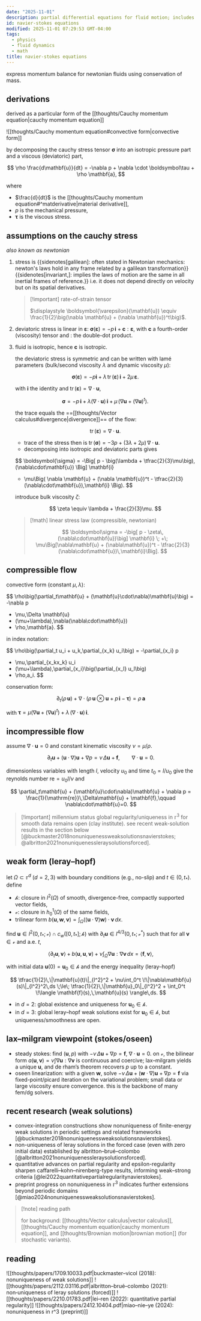 ```yaml
---
date: "2025-11-01"
description: partial differential equations for fluid motion; includes weak and lax–milgram forms. one of seven $1m$ clay millennium problems in mathematics.
id: navier-stokes equations
modified: 2025-11-01 07:29:53 GMT-04:00
tags:
  - physics
  - fluid dynamics
  - math
title: navier-stokes equations
---
```


express momentum balance for newtonian fluids using conservation of mass.

## derivations

derived as a particular form of the [[thoughts/Cauchy momentum equation|cauchy momentum equation]]

![[thoughts/Cauchy momentum equation#convective form|convective form]]

by decomposing the cauchy stress tensor $\boldsymbol\sigma$ into an isotropic pressure part and a viscous (deviatoric) part,

$$
\rho \frac{d\mathbf{u}}{dt} = -\nabla p + \nabla \cdot \boldsymbol\tau + \rho \mathbf{a},
$$

where

- $\frac{d}{dt}$ is the [[thoughts/Cauchy momentum equation#^matderivative|material derivative]],
- $p$ is the mechanical pressure,
- $\boldsymbol\tau$ is the viscous stress.

## assumptions on the cauchy stress

_also known as newtonian_

1. stress is {{sidenotes[galilean]: often stated in Newtonian mechanics: newton's laws hold in any frame related by a galilean transformation}} {{sidenotes[invariant,]: implies the laws of motion are the same in all inertial frames of reference.}} i.e. it does not depend directly on velocity but on its spatial derivatives.

   > [!important] rate-of-strain tensor
   >
   > $\displaystyle \boldsymbol{\varepsilon}(\mathbf{u}) \equiv \frac{1}{2}\big(\nabla \mathbf{u} + (\nabla \mathbf{u})^t\big)$.

2. deviatoric stress is linear in $\boldsymbol{\varepsilon}$: $\boldsymbol\sigma(\boldsymbol{\varepsilon}) = -p\,\mathbf{i} + \mathbf{c} : \boldsymbol{\varepsilon}$, with $\mathbf{c}$ a fourth-order (viscosity) tensor and $:$ the double-dot product.

3. fluid is isotropic, hence $\mathbf{c}$ is isotropic.

   the deviatoric stress is symmetric and can be written with lamé parameters (bulk/second viscosity $\lambda$ and dynamic viscosity $\mu$):

   $$
   \boldsymbol\sigma(\boldsymbol{\varepsilon}) = -p \mathbf{i} + \lambda\, \operatorname{tr}(\boldsymbol{\varepsilon})\, \mathbf{i} + 2\mu\, \boldsymbol{\varepsilon}.
   $$

   with $\mathbf{i}$ the identity and $\operatorname{tr}(\boldsymbol{\varepsilon}) = \nabla\cdot\mathbf{u}$,

   $$
   \boldsymbol\sigma = -p\,\mathbf{i} + \lambda (\nabla \cdot \mathbf{u})\,\mathbf{i} + \mu\,\big(\nabla \mathbf{u} + (\nabla \mathbf{u})^t\big).
   $$

   the trace equals the ==[[thoughts/Vector calculus#divergence|divergence]]== of the flow:

   $$
   \operatorname{tr}(\boldsymbol{\varepsilon}) = \nabla \cdot \mathbf{u}.
   $$
   - trace of the stress then is $\operatorname{tr}(\boldsymbol\sigma) = -3p + (3\lambda+2\mu)\,\nabla\cdot\mathbf{u}$.
   - decomposing into isotropic and deviatoric parts gives

   $$
   \boldsymbol{\sigma} = -\Big[ p - \big(\lambda + \tfrac{2}{3}\mu\big)\,(\nabla\cdot\mathbf{u}) \Big] \mathbf{i}
   + \mu\Big( \nabla \mathbf{u} + (\nabla \mathbf{u})^t - \tfrac{2}{3}(\nabla\cdot\mathbf{u})\,\mathbf{i} \Big).
   $$

   introduce bulk viscosity $\zeta$:

   $$
   \zeta \equiv \lambda + \frac{2}{3}\mu.
   $$

   > [!math] linear stress law (compressible, newtonian)
   >
   > $$
   > \boldsymbol\sigma = -\big[ p - \zeta\,(\nabla\cdot\mathbf{u})\big] \mathbf{i}
   > \; +\; \mu\Big[\nabla\mathbf{u} + (\nabla\mathbf{u})^t - \tfrac{2}{3}(\nabla\cdot\mathbf{u})\,\mathbf{i}\Big].
   > $$

## compressible flow

convective form (constant $\mu,\,\lambda$):

$$
\rho\big(\partial_t\mathbf{u} + (\mathbf{u}\cdot\nabla)\mathbf{u}\big)
= -\nabla p
+ \mu\,\Delta \mathbf{u}
+ (\mu+\lambda)\,\nabla(\nabla\cdot\mathbf{u})
+ \rho\,\mathbf{a}.
$$

in index notation:

$$
\rho\big(\partial_t u_i + u_k\,\partial_{x_k} u_i\big)
= -\partial_{x_i} p
+ \mu\,\partial_{x_kx_k} u_i
+ (\mu+\lambda)\,\partial_{x_i}\big(\partial_{x_l} u_l\big)
+ \rho\,a_i.
$$

conservation form:

$$
\partial_t(\rho\,\mathbf{u}) + \nabla\cdot\big(\rho\,\mathbf{u}\otimes\mathbf{u} + p\,\mathbf{i} - \boldsymbol\tau\big) = \rho\,\mathbf{a}
$$

with $\boldsymbol\tau = \mu\big(\nabla\mathbf{u}+(\nabla\mathbf{u})^t\big)+\lambda\,(\nabla\cdot\mathbf{u})\,\mathbf{i}$.

## incompressible flow

assume $\nabla\cdot\mathbf{u}=0$ and constant kinematic viscosity $\nu = \mu/\rho$.

$$
\partial_t\mathbf{u} + (\mathbf{u}\cdot\nabla)\mathbf{u} + \nabla p = \nu\,\Delta\mathbf{u} + \mathbf{f},\qquad \nabla\cdot\mathbf{u}=0.
$$

dimensionless variables with length $l$, velocity $u_0$ and time $t_0=l/u_0$ give the reynolds number $\mathrm{re}=u_0 l/\nu$ and

$$
\partial_t\mathbf{u} + (\mathbf{u}\cdot\nabla)\mathbf{u} + \nabla p = \frac{1}{\mathrm{re}}\,\Delta\mathbf{u} + \mathbf{f},\qquad \nabla\cdot\mathbf{u}=0.
$$

> [!important] millennium status
> global regularity/uniqueness in $\mathbb{r}^3$ for smooth data remains open (clay institute). see recent weak-solution results in the section below [@buckmaster2018nonuniquenessweaksolutionsnavierstokes; @albritton2021nonuniquenessleraysolutionsforced].

## weak form (leray–hopf)

let $\Omega\subset\mathbb{r}^d$ ($d=2,3$) with boundary conditions (e.g., no-slip) and $t\in(0,t_*)$. define

- $\mathcal{h}$: closure in $l^2(\Omega)$ of smooth, divergence-free, compactly supported vector fields,
- $\mathcal{v}$: closure in $h^1_0(\Omega)$ of the same fields,
- trilinear form $b(\mathbf{u},\mathbf{w},\mathbf{v})=\int_\Omega ((\mathbf{u}\cdot\nabla)\mathbf{w})\cdot\mathbf{v}\,dx$.

find $\mathbf{u}\in l^2(0,t_*;\mathcal{v})\cap c_w([0,t_*];\mathcal{h})$ with $\partial_t\mathbf{u}\in l^{4/3}(0,t_*;\mathcal{v}^*)$ such that for all $\mathbf{v}\in\mathcal{v}$ and a.e. $t$,

$$
\langle \partial_t \mathbf{u},\,\mathbf{v} \rangle + b(\mathbf{u},\mathbf{u},\mathbf{v}) + \nu\int_\Omega \nabla\mathbf{u} : \nabla\mathbf{v}\,dx = \langle \mathbf{f},\,\mathbf{v} \rangle,
$$

with initial data $\mathbf{u}(0)=\mathbf{u}_0\in\mathcal{h}$ and the energy inequality (leray–hopf)

$$
\tfrac{1}{2}\,\|\mathbf{u}(t)\|_{l^2}^2 + \nu\int_0^t \!\|\nabla\mathbf{u}(s)\|_{l^2}^2\,ds \;\le\; \tfrac{1}{2}\,\|\mathbf{u}_0\|_{l^2}^2 + \int_0^t \!\langle \mathbf{f}(s),\,\mathbf{u}(s) \rangle\,ds.
$$

- in $d=2$: global existence and uniqueness for $\mathbf{u}_0\in\mathcal{h}$.
- in $d=3$: global leray–hopf weak solutions exist for $\mathbf{u}_0\in\mathcal{h}$, but uniqueness/smoothness are open.

## lax–milgram viewpoint (stokes/oseen)

- steady stokes: find $(\mathbf{u},p)$ with $-\nu\,\Delta\mathbf{u}+\nabla p=\mathbf{f}$, $\nabla\cdot\mathbf{u}=0$. on $\mathcal{v}$, the bilinear form $a(\mathbf{u},\mathbf{v})=\nu\int \nabla\mathbf{u}:\nabla\mathbf{v}$ is continuous and coercive; lax–milgram yields a unique $\mathbf{u}$, and de rham’s theorem recovers $p$ up to a constant.
- oseen linearization: with a given $\mathbf{w}$, solve $-\nu\,\Delta\mathbf{u}+ (\mathbf{w}\cdot\nabla)\mathbf{u}+\nabla p=\mathbf{f}$ via fixed-point/picard iteration on the variational problem; small data or large viscosity ensure convergence. this is the backbone of many fem/dg solvers.

## recent research (weak solutions)

- convex-integration constructions show nonuniqueness of finite-energy weak solutions in periodic settings and related frameworks [@buckmaster2018nonuniquenessweaksolutionsnavierstokes].
- non-uniqueness of leray solutions in the forced case (even with zero initial data) established by albritton–brué–colombo [@albritton2021nonuniquenessleraysolutionsforced].
- quantitative advances on partial regularity and epsilon-regularity sharpen caffarelli–kohn–nirenberg-type results, informing weak–strong criteria [@lei2022quantitativepartialregularitynavierstokes].
- preprint progress on nonuniqueness in $\mathbb{r}^3$ indicates further extensions beyond periodic domains [@miao2024nonuniquenessweaksolutionsnavierstokes].

> [!note] reading path
>
> for background: [[thoughts/Vector calculus|vector calculus]], [[thoughts/Cauchy momentum equation|cauchy momentum equation]], and [[thoughts/Brownian motion|brownian motion]] (for stochastic variants).

## reading

![[thoughts/papers/1709.10033.pdf|buckmaster–vicol (2018): nonuniqueness of weak solutions]]
![[thoughts/papers/2112.03116.pdf|albritton–brué–colombo (2021): non‑uniqueness of leray solutions (forced)]]
![[thoughts/papers/2210.01783.pdf|lei–ren (2022): quantitative partial regularity]]
![[thoughts/papers/2412.10404.pdf|miao–nie–ye (2024): nonuniqueness in r^3 (preprint)]]
